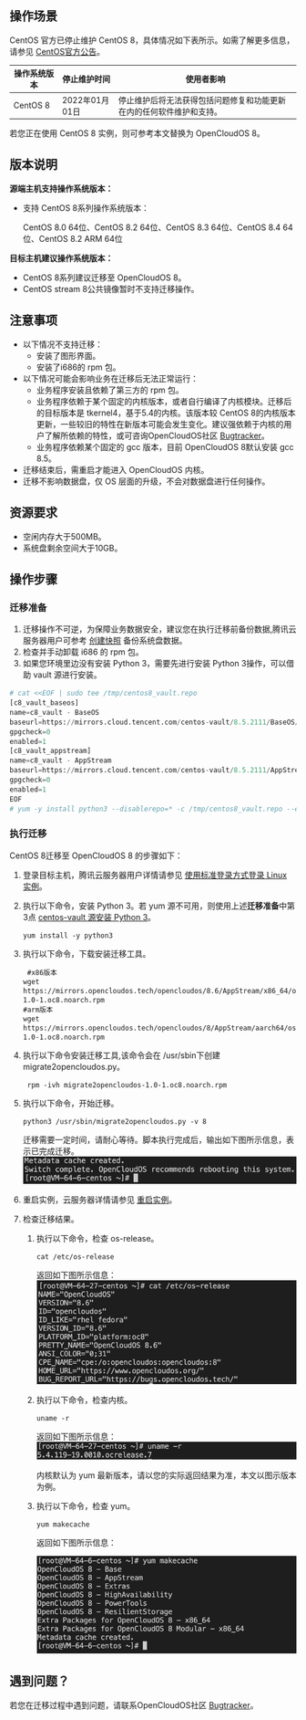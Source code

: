 ## 操作场景

CentOS 官方已停止维护 CentOS 8，具体情况如下表所示。如需了解更多信息，请参见 [CentOS官方公告](https://blog.centos.org/2020/12/future-is-centos-stream/?spm=a2c4g.11174386.n2.3.348f4c07hk46v4)。

| 操作系统版本 | 停止维护时间 | 使用者影响 |
|---------|---------|---------|
| CentOS 8  | 2022年01月01日 | 停止维护后将无法获得包括问题修复和功能更新在内的任何软件维护和支持。 |

若您正在使用 CentOS 8 实例，则可参考本文替换为 OpenCloudOS 8。


## 版本说明
 
**源端主机支持操作系统版本：**

- 支持 CentOS 8系列操作系统版本：

    CentOS 8.0 64位、CentOS 8.2 64位、CentOS 8.3 64位、CentOS 8.4 64位、CentOS 8.2 ARM 64位

**目标主机建议操作系统版本：**

- CentOS 8系列建议迁移至 OpenCloudOS 8。
- CentOS stream 8公共镜像暂时不支持迁移操作。

## 注意事项
 
- 以下情况不支持迁移：
	- 安装了图形界面。
	- 安装了i686的 rpm 包。
- 以下情况可能会影响业务在迁移后无法正常运行：
	- 业务程序安装且依赖了第三方的 rpm 包。
	- 业务程序依赖于某个固定的内核版本，或者自行编译了内核模块。迁移后的目标版本是 tkernel4，基于5.4的内核。该版本较 CentOS 8的内核版本更新，一些较旧的特性在新版本可能会发生变化。建议强依赖于内核的用户了解所依赖的特性，或可咨询OpenCloudOS社区 [Bugtracker](https://bugs.opencloudos.tech)。
	- 业务程序依赖某个固定的 gcc 版本，目前 OpenCloudOS 8默认安装 gcc 8.5。
- 迁移结束后，需重启才能进入 OpenCloudOS 内核。
- 迁移不影响数据盘，仅 OS 层面的升级，不会对数据盘进行任何操作。


## 资源要求
 
- 空闲内存大于500MB。
- 系统盘剩余空间大于10GB。


## 操作步骤

### 迁移准备

1. 迁移操作不可逆，为保障业务数据安全，建议您在执行迁移前备份数据,腾讯云服务器用户可参考 [创建快照](https://cloud.tencent.com/document/product/362/5755) 备份系统盘数据。
2. 检查并手动卸载 i686 的 rpm 包。
3. 如果您环境里边没有安装 Python 3，需要先进行安装 Python 3操作，可以借助 vault 源进行安装。
```python
# cat <<EOF | sudo tee /tmp/centos8_vault.repo
[c8_vault_baseos]
name=c8_vault - BaseOS
baseurl=https://mirrors.cloud.tencent.com/centos-vault/8.5.2111/BaseOS/\$basearch/os/
gpgcheck=0
enabled=1
[c8_vault_appstream]
name=c8_vault - AppStream
baseurl=https://mirrors.cloud.tencent.com/centos-vault/8.5.2111/AppStream/\$basearch/os/
gpgcheck=0
enabled=1
EOF
# yum -y install python3 --disablerepo=* -c /tmp/centos8_vault.repo --enablerepo=c8_vault*
```


### 执行迁移

CentOS 8迁移至 OpenCloudOS 8 的步骤如下：

1. 登录目标主机，腾讯云服务器用户详情请参见 [使用标准登录方式登录 Linux 实例](https://cloud.tencent.com/document/product/213/5436)。
2. 执行以下命令，安装 Python 3。若 yum 源不可用，则使用上述**迁移准备**中第3点 [centos-vault 源安装 Python 3](#_6)。

    ```shell
    yum install -y python3
    ```

3. 执行以下命令，下载安装迁移工具。

    ```shell
     #x86版本
    wget https://mirrors.opencloudos.tech/opencloudos/8.6/AppStream/x86_64/os/Packages/migrate2opencloudos-1.0-1.oc8.noarch.rpm
    #arm版本
    wget https://mirrors.opencloudos.tech/opencloudos/8/AppStream/aarch64/os/Packages/migrate2opencloudos-1.0-1.oc8.noarch.rpm 
    ```

4. 执行以下命令安装迁移工具,该命令会在 /usr/sbin下创建 migrate2opencloudos.py。

    ```shell
     rpm -ivh migrate2opencloudos-1.0-1.oc8.noarch.rpm
    ```

5. 执行以下命令，开始迁移。
    
    ```shell
    python3 /usr/sbin/migrate2opencloudos.py -v 8
    ``` 

    迁移需要一定时间，请耐心等待。脚本执行完成后，输出如下图所示信息，表示已完成迁移。
    ![avatar](./images/migrate_complate.png)

6. 重启实例，云服务器详情请参见 [重启实例](https://cloud.tencent.com/document/product/213/4928)。

7. 检查迁移结果。

	1. 执行以下命令，检查 os-release。

	    ```shell
	    cat /etc/os-release
	    ```

	    返回如下图所示信息：
       ![avatar](./images/os_release.png)  

	2. 执行以下命令，检查内核。

	    ```shell
	    uname -r
	    ```

	    返回如下图所示信息：  
	    ![avatar](./images/kernel_check.png) 

	    内核默认为 yum 最新版本，请以您的实际返回结果为准，本文以图示版本为例。


	3. 执行以下命令，检查 yum。
	    ```shell
	    yum makecache
	    ```

	    返回如下图所示信息：

	    ![avatar](./images/yum_check.png)

## 遇到问题？

若您在迁移过程中遇到问题，请联系OpenCloudOS社区 [Bugtracker](https://www.opencloudos.org/?page_id=509)。
